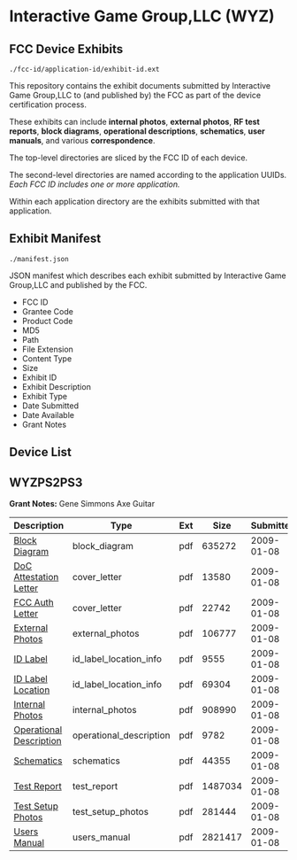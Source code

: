 # Interactive Game Group,LLC (WYZ)
## FCC Device Exhibits

```
./fcc-id/application-id/exhibit-id.ext
```

This repository contains the exhibit documents submitted by Interactive Game Group,LLC to (and published by) the FCC as part of the device certification process.

These exhibits can include **internal photos**, **external photos**, **RF test reports**, **block diagrams**, **operational descriptions**, **schematics**, **user manuals**, and various **correspondence**.

The top-level directories are sliced by the FCC ID of each device.

The second-level directories are named according to the application UUIDs. *Each FCC ID includes one or more application.*

Within each application directory are the exhibits submitted with that application. 

## Exhibit Manifest

```
./manifest.json
```

JSON manifest which describes each exhibit submitted by Interactive Game Group,LLC and published by the FCC.

- FCC ID
- Grantee Code
- Product Code
- MD5
- Path
- File Extension
- Content Type
- Size
- Exhibit ID
- Exhibit Description
- Exhibit Type
- Date Submitted
- Date Available
- Grant Notes

## Device List
## WYZPS2PS3
**Grant Notes:** Gene Simmons Axe Guitar

| Description | Type | Ext | Size | Submitted | Available |
| ----------- | ---- | --- | ---- | --------- | --------- |
| [Block Diagram](WYZPS2PS3/6f8912f290bf524e15c9df982f20d309/1053728.pdf) | block_diagram | pdf | 635272 | 2009-01-08 | 2009-01-08 |
| [DoC Attestation Letter](WYZPS2PS3/6f8912f290bf524e15c9df982f20d309/1053738.pdf) | cover_letter | pdf | 13580 | 2009-01-08 | 2009-01-08 |
| [FCC Auth Letter](WYZPS2PS3/6f8912f290bf524e15c9df982f20d309/1053739.pdf) | cover_letter | pdf | 22742 | 2009-01-08 | 2009-01-08 |
| [External Photos](WYZPS2PS3/6f8912f290bf524e15c9df982f20d309/1053729.pdf) | external_photos | pdf | 106777 | 2009-01-08 | 2009-01-08 |
| [ID Label](WYZPS2PS3/6f8912f290bf524e15c9df982f20d309/1053730.pdf) | id_label_location_info | pdf | 9555 | 2009-01-08 | 2009-01-08 |
| [ID Label Location](WYZPS2PS3/6f8912f290bf524e15c9df982f20d309/1035410.pdf) | id_label_location_info | pdf | 69304 | 2009-01-08 | 2009-01-08 |
| [Internal Photos](WYZPS2PS3/6f8912f290bf524e15c9df982f20d309/1053731.pdf) | internal_photos | pdf | 908990 | 2009-01-08 | 2009-01-08 |
| [Operational Description](WYZPS2PS3/6f8912f290bf524e15c9df982f20d309/1053732.pdf) | operational_description | pdf | 9782 | 2009-01-08 | 2009-01-08 |
| [Schematics](WYZPS2PS3/6f8912f290bf524e15c9df982f20d309/1053733.pdf) | schematics | pdf | 44355 | 2009-01-08 | 2009-01-08 |
| [Test Report](WYZPS2PS3/6f8912f290bf524e15c9df982f20d309/1053734.pdf) | test_report | pdf | 1487034 | 2009-01-08 | 2009-01-08 |
| [Test Setup Photos](WYZPS2PS3/6f8912f290bf524e15c9df982f20d309/1053735.pdf) | test_setup_photos | pdf | 281444 | 2009-01-08 | 2009-01-08 |
| [Users Manual](WYZPS2PS3/6f8912f290bf524e15c9df982f20d309/1053736.pdf) | users_manual | pdf | 2821417 | 2009-01-08 | 2009-01-08 |
